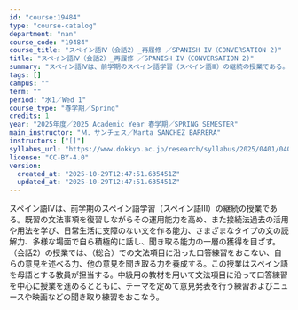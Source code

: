 ```yaml
---
id: "course:19484"
type: "course-catalog"
department: "nan"
course_code: "19484"
course_title: "スペイン語Ⅳ（会話2）_再履修 ／SPANISH IV（CONVERSATION 2)"
title: "スペイン語Ⅳ（会話2）_再履修 ／SPANISH IV（CONVERSATION 2)"
summary: "スペイン語Ⅳは、前学期のスペイン語学習（スペイン語Ⅲ）の継続の授業である。既習の文法事項を復習しながらその運用能力を高め、また接続法過去の活用や用法を学び、日常生活に支障のない文を作る能力、さまざまなタイプの文の読解力、多様な場面で自ら積極…"
tags: []
campus: ""
term: ""
period: "水1／Wed 1"
course_type: "春学期／Spring"
credits: 1
year: "2025年度／2025 Academic Year 春学期／SPRING SEMESTER"
main_instructor: "Ｍ．サンチェス／Marta SANCHEZ BARRERA"
instructors: ["[]"]
syllabus_url: "https://www.dokkyo.ac.jp/research/syllabus/2025/0401/0401_19484_ja_JP.html"
license: "CC-BY-4.0"
version:
  created_at: "2025-10-29T12:47:51.635451Z"
  updated_at: "2025-10-29T12:47:51.635451Z"
---
```

スペイン語Ⅳは、前学期のスペイン語学習（スペイン語Ⅲ）の継続の授業である。既習の文法事項を復習しながらその運用能力を高め、また接続法過去の活用や用法を学び、日常生活に支障のない文を作る能力、さまざまなタイプの文の読解力、多様な場面で自ら積極的に話し、聞き取る能力の一層の獲得を目ざす。 （会話2）の授業では、（総合）での文法項目に沿った口答練習をおこない、自らの意見を述べる力、他の意見を聞き取る力を養成する。この授業はスペイン語を母語とする教員が担当する。中級用の教材を用いて文法項目に沿って口答練習を中心に授業を進めるとともに、テーマを定めて意見発表を行う練習およびニュースや映画などの聞き取り練習をおこなう。
